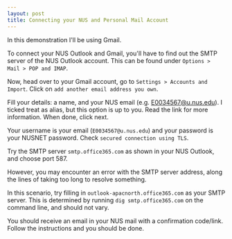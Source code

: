 ```yaml
---
layout: post
title: Connecting your NUS and Personal Mail Account
---
```


In this demonstration I'll be using Gmail.

To connect your NUS Outlook and Gmail, you'll have to find out the SMTP server of the NUS Outlook account. This can be found under `Options > Mail > POP and IMAP`.

<amp-img width="600" height="400" src="/assets/images/nusmail/popimap.png"></amp-img>

Now, head over to your Gmail account, go to `Settings > Accounts and Import`. Click on `add another email address you own`.

<amp-img width="600" height="400" src="/assets/images/nusmail/nameemail.png"></amp-img>

Fill your details: a name, and your NUS email (e.g. E0034567@u.nus.edu). I ticked treat as alias, but this option is up to you. Read the link for more information. When done, click next.

<amp-img width="600" height="400" src="/assets/images/nusmail/smtp.png"></amp-img>

Your username is your email (`E0034567@u.nus.edu`) and your password is your NUSNET password. Check `secured connection using TLS`.

Try the SMTP server `smtp.office365.com` as shown in your NUS Outlook, and choose port 587. 

However, you may encounter an error with the SMTP server address, along the lines of taking too long to resolve something.

In this scenario, try filling in `outlook-apacnorth.office365.com` as your SMTP server. This is determined by running `dig smtp.office365.com` on the command line, and should not vary.

<amp-img width="600" height="400" src="/assets/images/nusmail/dig.png"></amp-img>

You should receive an email in your NUS mail with a confirmation code/link. Follow the instructions and you should be done.
